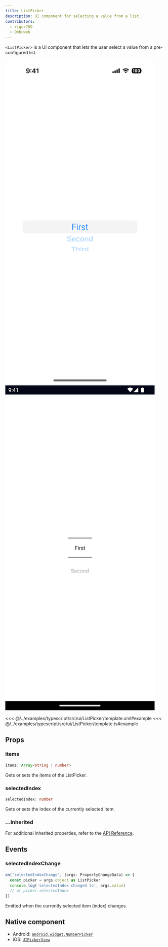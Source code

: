 ```yaml
---
title: ListPicker
description: UI component for selecting a value from a list.
contributors:
  - rigor789
  - Ombuweb
---
```


`<ListPicker>` is a UI component that lets the user select a value from a pre-configured list.

<DeviceFrame type="ios">
<img src="../assets/images/screenshots/ios/ListPicker.png"/>
</DeviceFrame>
<DeviceFrame type="android">
<img src="../assets/images/screenshots/android/ListPicker.png"/>
</DeviceFrame>

<<< @/../examples/typescript/src/ui/ListPicker/template.xml#example
<<< @/../examples/typescript/src/ui/ListPicker/template.ts#example

## Props

### items

```ts
items: Array<string | number>
```

Gets or sets the items of the ListPicker.

### selectedIndex

```ts
selectedIndex: number
```

Gets or sets the index of the currently selected item.

### ...Inherited

For additional inherited properties, refer to the [API Reference](/api/class/ListPicker).

## Events

### selectedIndexChange

```ts
on('selectedIndexChange', (args: PropertyChangeData) => {
  const picker = args.object as ListPicker
  console.log('selectedIndex changed to', args.value)
  // or picker.selectedIndex
})
```

Emitted when the currently selected item (index) changes.

## Native component

- Android: [`android.widget.NumberPicker`](https://developer.android.com/reference/android/widget/NumberPicker.html)
- iOS: [`UIPickerView`](https://developer.apple.com/documentation/uikit/uipickerview)

